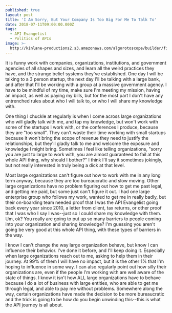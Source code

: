 ```yaml
---
published: true
layout: post
title: 'I Am Sorry, But Your Company Is Too Big For Me To Talk To'
date: 2018-07-11T09:00:00.000Z
tags:
  - API Evangelist
  - Politics of APIs
image: >-
  http://kinlane-productions2.s3.amazonaws.com/algorotoscope/builder/filtered/104_198_800_500_0_max_0_-5_-1.jpg
---
```

<p></p>It is funny work with companies, organizations, institutions, and government agencies of all shapes and sizes, and learn all the weird practices they have, and the strange belief systems they've established. One day I will be talking to a 3 person startup, the next day I'll be talking with a large bank, and after that I'll be working with a group at a massive government agency. I have to be mindful of my time, make sure I'm meeting my mission, having an impact, as well as paying my bills, but for the most part I don't have any entrenched rules about who I will talk to, or who I will share my knowledge with.

One thing I chuckle at regularly is when I come across large organizations who will gladly talk with me, and tap my knowledge, but won't work with some of the startups I work with, or the conferences I produce, because they are "too small". They can't waste their time working with small startups because it won't bring the scope of revenue they need to justify the relationships, but they'll gladly talk to me and welcome the exposure and knowledge I might bring. Sometimes I feel like telling organizations, "sorry you are just to large to work with, you are almost guaranteed to fail at this whole API thing, why should I bother?" I think I'll say it sometimes jokingly, but not really interested in truly being a dick at that level.

Most large organizations can't figure out how to work with me in any long term anyway, because they are too bureaucratic and slow moving. Other large organizations have no problem figuring out how to get me past legal, and getting me paid, but some just can't figure it out. I had one large enterprise group who follows my work, wanted to get me in really badly, but their on-boarding team needed proof that I was the API Evangelist going back every year since 2010, a letter from client, tax returns, or other proof that I was who I say I was--just so I could share my knowledge with them. Um, ok? You really are going to put up so many barriers to people coming into your organization and sharing knowledge? I'm guessing you aren't going be very good at this whole API thing, with these types of barriers in the way.

I know I can't change the way large organization behave, but know I can influence their behavior. I've done it before, and I'll keep doing it. Especially when large organizations reach out to me, asking to help them in their journey. At 99% of them I will have no impact, but it is the other 1% that I'm hoping to influence in some way. I can also regularly point out how silly their organizations are, even if the people I'm working with are well aware of the state of things. I know it isn't how ALL large organizations have to behave because I do a lot of business with large entities, who are able to get me through legal, and able to pay me without problems. Somewhere along the way, certain organizations have made the decision to be more bureaucratic and the trick is going to be how do you begin unwinding this--this is what the API journey is all about.
